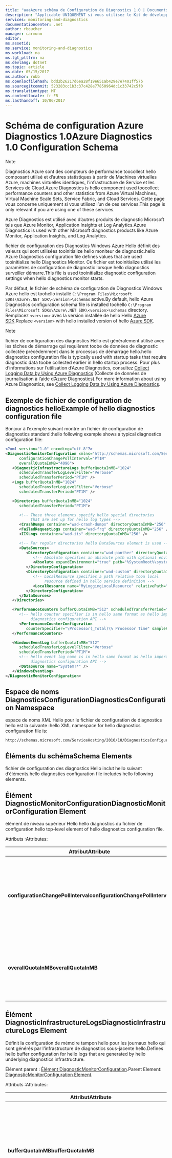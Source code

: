 ```yaml
---
title: "aaaAzure schéma de Configuration de Diagnostics 1.0 | Documents Microsoft"
description: "Applicable UNIQUEMENT si vous utilisez le Kit de développement logiciel (SDK) Azure 2.4 et les versions antérieures avec Azure Virtual Machines, Virtual Machine Scale Sets, Service Fabric ou Cloud Services."
services: monitoring-and-diagnostics
documentationcenter: .net
author: rboucher
manager: carmonm
editor: 
ms.assetid: 
ms.service: monitoring-and-diagnostics
ms.workload: na
ms.tgt_pltfrm: na
ms.devlang: dotnet
ms.topic: article
ms.date: 05/15/2017
ms.author: robb
ms.openlocfilehash: bdd2b26217d6ea28f19e651ab429e7e7401ff57b
ms.sourcegitcommit: 523283cc1b3c37c428e77850964dc1c33742c5f0
ms.translationtype: MT
ms.contentlocale: fr-FR
ms.lasthandoff: 10/06/2017
---
```

# <a name="azure-diagnostics-10-configuration-schema"></a><span data-ttu-id="cab77-103">Schéma de configuration Azure Diagnostics 1.0</span><span class="sxs-lookup"><span data-stu-id="cab77-103">Azure Diagnostics 1.0 Configuration Schema</span></span>
> [!NOTE]
> <span data-ttu-id="cab77-104">Diagnostics Azure sont des compteurs de performance toocollect hello composant utilisé et d’autres statistiques à partir de Machines virtuelles Azure, machines virtuelles identiques, l’infrastructure de Service et les Services de Cloud.</span><span class="sxs-lookup"><span data-stu-id="cab77-104">Azure Diagnostics is hello component used toocollect performance counters and other statistics from Azure Virtual Machines, Virtual Machine Scale Sets, Service Fabric, and Cloud Services.</span></span>  <span data-ttu-id="cab77-105">Cette page vous concerne uniquement si vous utilisez l’un de ces services.</span><span class="sxs-lookup"><span data-stu-id="cab77-105">This page is only relevant if you are using one of these services.</span></span>
>

<span data-ttu-id="cab77-106">Azure Diagnostics est utilisé avec d’autres produits de diagnostic Microsoft tels que Azure Monitor, Application Insights et Log Analytics.</span><span class="sxs-lookup"><span data-stu-id="cab77-106">Azure Diagnostics is used with other Microsoft diagnostics products like Azure Monitor, Application Insights, and Log Analytics.</span></span>

<span data-ttu-id="cab77-107">fichier de configuration des Diagnostics Windows Azure Hello définit des valeurs qui sont utilisées tooinitialize hello moniteur de diagnostic.</span><span class="sxs-lookup"><span data-stu-id="cab77-107">hello Azure Diagnostics configuration file defines values that are used tooinitialize hello Diagnostics Monitor.</span></span> <span data-ttu-id="cab77-108">Ce fichier est tooinitialize utilisé les paramètres de configuration de diagnostic lorsque hello diagnostics surveiller démarre.</span><span class="sxs-lookup"><span data-stu-id="cab77-108">This file is used tooinitialize diagnostic configuration settings when hello diagnostics monitor starts.</span></span>  

 <span data-ttu-id="cab77-109">Par défaut, le fichier de schéma de configuration de Diagnostics Windows Azure hello est toohello installé `C:\Program Files\Microsoft SDKs\Azure\.NET SDK\<version>\schemas` active.</span><span class="sxs-lookup"><span data-stu-id="cab77-109">By default, hello Azure Diagnostics configuration schema file is installed toohello `C:\Program Files\Microsoft SDKs\Azure\.NET SDK\<version>\schemas` directory.</span></span> <span data-ttu-id="cab77-110">Remplacez `<version>` avec la version installée de hello Hello [Azure SDK](http://www.windowsazure.com/develop/downloads/).</span><span class="sxs-lookup"><span data-stu-id="cab77-110">Replace `<version>` with hello installed version of hello [Azure SDK](http://www.windowsazure.com/develop/downloads/).</span></span>  

> [!NOTE]
>  <span data-ttu-id="cab77-111">fichier de configuration des diagnostics Hello est généralement utilisé avec les tâches de démarrage qui requièrent toobe de données de diagnostic collectée précédemment dans le processus de démarrage hello.</span><span class="sxs-lookup"><span data-stu-id="cab77-111">hello diagnostics configuration file is typically used with startup tasks that require diagnostic data toobe collected earlier in hello startup process.</span></span> <span data-ttu-id="cab77-112">Pour plus d’informations sur l’utilisation d’Azure Diagnostics, consultez [Collect Logging Data by Using Azure Diagnostics](assetId:///83a91c23-5ca2-4fc9-8df3-62036c37a3d7) (Collecte de données de journalisation à l’aide d’Azure Diagnostics).</span><span class="sxs-lookup"><span data-stu-id="cab77-112">For more information about using Azure Diagnostics, see [Collect Logging Data by Using Azure Diagnostics](assetId:///83a91c23-5ca2-4fc9-8df3-62036c37a3d7).</span></span>  

## <a name="example-of-hello-diagnostics-configuration-file"></a><span data-ttu-id="cab77-113">Exemple de fichier de configuration de diagnostics hello</span><span class="sxs-lookup"><span data-stu-id="cab77-113">Example of hello diagnostics configuration file</span></span>  
 <span data-ttu-id="cab77-114">Bonjour à l’exemple suivant montre un fichier de configuration de diagnostics standard :</span><span class="sxs-lookup"><span data-stu-id="cab77-114">hello following example shows a typical diagnostics configuration file:</span></span>  

```xml  
<?xml version="1.0" encoding="utf-8"?>
<DiagnosticMonitorConfiguration xmlns="http://schemas.microsoft.com/ServiceHosting/2010/10/DiagnosticsConfiguration"  
      configurationChangePollInterval="PT1M"  
      overallQuotaInMB="4096">  
   <DiagnosticInfrastructureLogs bufferQuotaInMB="1024"  
      scheduledTransferLogLevelFilter="Verbose"  
      scheduledTransferPeriod="PT1M" />  
   <Logs bufferQuotaInMB="1024"  
      scheduledTransferLogLevelFilter="Verbose"  
      scheduledTransferPeriod="PT1M" />  

   <Directories bufferQuotaInMB="1024"   
      scheduledTransferPeriod="PT1M">  

      <!-- These three elements specify hello special directories   
           that are set up for hello log types -->  
      <CrashDumps container="wad-crash-dumps" directoryQuotaInMB="256" />  
      <FailedRequestLogs container="wad-frq" directoryQuotaInMB="256" />  
      <IISLogs container="wad-iis" directoryQuotaInMB="256" />  

      <!-- For regular directories hello DataSources element is used -->  
      <DataSources>  
         <DirectoryConfiguration container="wad-panther" directoryQuotaInMB="128">  
            <!-- Absolute specifies an absolute path with optional environment expansion -->  
            <Absolute expandEnvironment="true" path="%SystemRoot%\system32\sysprep\Panther" />  
         </DirectoryConfiguration>  
         <DirectoryConfiguration container="wad-custom" directoryQuotaInMB="128">  
            <!-- LocalResource specifies a path relative tooa local   
                 resource defined in hello service definition -->  
            <LocalResource name="MyLoggingLocalResource" relativePath="logs" />  
         </DirectoryConfiguration>  
      </DataSources>  
   </Directories>  

   <PerformanceCounters bufferQuotaInMB="512" scheduledTransferPeriod="PT1M">  
      <!-- hello counter specifier is in hello same format as hello imperative   
           diagnostics configuration API -->  
      <PerformanceCounterConfiguration   
         counterSpecifier="\Processor(_Total)\% Processor Time" sampleRate="PT5S" />  
   </PerformanceCounters>  

   <WindowsEventLog bufferQuotaInMB="512"  
      scheduledTransferLogLevelFilter="Verbose"  
      scheduledTransferPeriod="PT1M">  
      <!-- hello event log name is in hello same format as hello imperative   
           diagnostics configuration API -->  
      <DataSource name="System!*" />  
   </WindowsEventLog>  
</DiagnosticMonitorConfiguration>  
```  

## <a name="diagnosticsconfiguration-namespace"></a><span data-ttu-id="cab77-115">Espace de noms DiagnosticsConfiguration</span><span class="sxs-lookup"><span data-stu-id="cab77-115">DiagnosticsConfiguration Namespace</span></span>  
 <span data-ttu-id="cab77-116">espace de noms XML Hello pour le fichier de configuration de diagnostics hello est la suivante :</span><span class="sxs-lookup"><span data-stu-id="cab77-116">hello XML namespace for hello diagnostics configuration file is:</span></span>  

```  
http://schemas.microsoft.com/ServiceHosting/2010/10/DiagnosticsConfiguration  
```  

## <a name="schema-elements"></a><span data-ttu-id="cab77-117">Éléments du schéma</span><span class="sxs-lookup"><span data-stu-id="cab77-117">Schema Elements</span></span>  
 <span data-ttu-id="cab77-118">fichier de configuration des diagnostics Hello inclut hello suivant d’éléments.</span><span class="sxs-lookup"><span data-stu-id="cab77-118">hello diagnostics configuration file includes hello following elements.</span></span>


## <a name="diagnosticmonitorconfiguration-element"></a><span data-ttu-id="cab77-119">Élément DiagnosticMonitorConfiguration</span><span class="sxs-lookup"><span data-stu-id="cab77-119">DiagnosticMonitorConfiguration Element</span></span>  
<span data-ttu-id="cab77-120">élément de niveau supérieur Hello hello diagnostics du fichier de configuration.</span><span class="sxs-lookup"><span data-stu-id="cab77-120">hello top-level element of hello diagnostics configuration file.</span></span>  

<span data-ttu-id="cab77-121">Attributs :</span><span class="sxs-lookup"><span data-stu-id="cab77-121">Attributes:</span></span>

|<span data-ttu-id="cab77-122">Attribut</span><span class="sxs-lookup"><span data-stu-id="cab77-122">Attribute</span></span>  |<span data-ttu-id="cab77-123">Type</span><span class="sxs-lookup"><span data-stu-id="cab77-123">Type</span></span>   |<span data-ttu-id="cab77-124">Requis</span><span class="sxs-lookup"><span data-stu-id="cab77-124">Required</span></span>| <span data-ttu-id="cab77-125">Default</span><span class="sxs-lookup"><span data-stu-id="cab77-125">Default</span></span> | <span data-ttu-id="cab77-126">Description</span><span class="sxs-lookup"><span data-stu-id="cab77-126">Description</span></span>|  
|-----------|-------|--------|---------|------------|  
|<span data-ttu-id="cab77-127">**configurationChangePollInterval**</span><span class="sxs-lookup"><span data-stu-id="cab77-127">**configurationChangePollInterval**</span></span>|<span data-ttu-id="cab77-128">duration</span><span class="sxs-lookup"><span data-stu-id="cab77-128">duration</span></span>|<span data-ttu-id="cab77-129">Facultatif</span><span class="sxs-lookup"><span data-stu-id="cab77-129">Optional</span></span> | <span data-ttu-id="cab77-130">PT1M</span><span class="sxs-lookup"><span data-stu-id="cab77-130">PT1M</span></span>| <span data-ttu-id="cab77-131">Spécifie l’intervalle de hello selon les interrogations du moniteur de diagnostic hello pour les modifications de configuration de diagnostic.</span><span class="sxs-lookup"><span data-stu-id="cab77-131">Specifies hello interval at which hello diagnostic monitor polls for diagnostic configuration changes.</span></span>|  
|<span data-ttu-id="cab77-132">**overallQuotaInMB**</span><span class="sxs-lookup"><span data-stu-id="cab77-132">**overallQuotaInMB**</span></span>|<span data-ttu-id="cab77-133">unsignedInt</span><span class="sxs-lookup"><span data-stu-id="cab77-133">unsignedInt</span></span>|<span data-ttu-id="cab77-134">Facultatif</span><span class="sxs-lookup"><span data-stu-id="cab77-134">Optional</span></span>| <span data-ttu-id="cab77-135">4 000 Mo.</span><span class="sxs-lookup"><span data-stu-id="cab77-135">4000 MB.</span></span> <span data-ttu-id="cab77-136">La valeur indiquée ne doit pas dépasser ce montant</span><span class="sxs-lookup"><span data-stu-id="cab77-136">If you provide a value, it must not exceed this amount</span></span> |<span data-ttu-id="cab77-137">quantité totale de Hello du stockage de système de fichiers allouée pour toutes les mémoires tampons de journalisation.</span><span class="sxs-lookup"><span data-stu-id="cab77-137">hello total amount of file system storage allocated for all logging buffers.</span></span>|  

## <a name="diagnosticinfrastructurelogs-element"></a><span data-ttu-id="cab77-138">Élément DiagnosticInfrastructureLogs</span><span class="sxs-lookup"><span data-stu-id="cab77-138">DiagnosticInfrastructureLogs Element</span></span>  
<span data-ttu-id="cab77-139">Définit la configuration de mémoire tampon hello pour les journaux hello qui sont générés par l’infrastructure de diagnostics sous-jacente hello.</span><span class="sxs-lookup"><span data-stu-id="cab77-139">Defines hello buffer configuration for hello logs that are generated by hello underlying diagnostics infrastructure.</span></span>

<span data-ttu-id="cab77-140">Élément parent : [Élément DiagnosticMonitorConfiguration](#DiagnosticMonitorConfiguration).</span><span class="sxs-lookup"><span data-stu-id="cab77-140">Parent Element: [DiagnosticMonitorConfiguration Element](#DiagnosticMonitorConfiguration).</span></span>  

<span data-ttu-id="cab77-141">Attributs :</span><span class="sxs-lookup"><span data-stu-id="cab77-141">Attributes:</span></span>

|<span data-ttu-id="cab77-142">Attribut</span><span class="sxs-lookup"><span data-stu-id="cab77-142">Attribute</span></span>|<span data-ttu-id="cab77-143">Type</span><span class="sxs-lookup"><span data-stu-id="cab77-143">Type</span></span>|<span data-ttu-id="cab77-144">Description</span><span class="sxs-lookup"><span data-stu-id="cab77-144">Description</span></span>|  
|---------|----|-----------------|  
|<span data-ttu-id="cab77-145">**bufferQuotaInMB**</span><span class="sxs-lookup"><span data-stu-id="cab77-145">**bufferQuotaInMB**</span></span>|<span data-ttu-id="cab77-146">unsignedInt</span><span class="sxs-lookup"><span data-stu-id="cab77-146">unsignedInt</span></span>|<span data-ttu-id="cab77-147">facultatif.</span><span class="sxs-lookup"><span data-stu-id="cab77-147">Optional.</span></span> <span data-ttu-id="cab77-148">Spécifie la quantité maximale de hello du stockage de système de fichiers est disponible pour hello spécifié données.</span><span class="sxs-lookup"><span data-stu-id="cab77-148">Specifies hello maximum amount of file system storage that is available for hello specified data.</span></span><br /><br /> <span data-ttu-id="cab77-149">valeur par défaut Hello est 0.</span><span class="sxs-lookup"><span data-stu-id="cab77-149">hello default is 0.</span></span>|  
|<span data-ttu-id="cab77-150">**scheduledTransferLogLevelFilter**</span><span class="sxs-lookup"><span data-stu-id="cab77-150">**scheduledTransferLogLevelFilter**</span></span>|<span data-ttu-id="cab77-151">string</span><span class="sxs-lookup"><span data-stu-id="cab77-151">string</span></span>|<span data-ttu-id="cab77-152">facultatif.</span><span class="sxs-lookup"><span data-stu-id="cab77-152">Optional.</span></span> <span data-ttu-id="cab77-153">Spécifie le niveau de gravité minimal hello pour les entrées de journal sont transférées.</span><span class="sxs-lookup"><span data-stu-id="cab77-153">Specifies hello minimum severity level for log entries that are transferred.</span></span> <span data-ttu-id="cab77-154">la valeur par défaut Hello est **Undefined**.</span><span class="sxs-lookup"><span data-stu-id="cab77-154">hello default value is **Undefined**.</span></span> <span data-ttu-id="cab77-155">Les autres valeurs possibles sont **Détaillé**, **Informations**, **Avertissement**, **Erreur**, et **Critique**.</span><span class="sxs-lookup"><span data-stu-id="cab77-155">Other possible values are **Verbose**, **Information**, **Warning**, **Error**, and **Critical**.</span></span>|  
|<span data-ttu-id="cab77-156">**scheduledTransferPeriod**</span><span class="sxs-lookup"><span data-stu-id="cab77-156">**scheduledTransferPeriod**</span></span>|<span data-ttu-id="cab77-157">duration</span><span class="sxs-lookup"><span data-stu-id="cab77-157">duration</span></span>|<span data-ttu-id="cab77-158">facultatif.</span><span class="sxs-lookup"><span data-stu-id="cab77-158">Optional.</span></span> <span data-ttu-id="cab77-159">Spécifie l’intervalle de salutation entre les transferts planifiés de données, arrondies à toohello minute la plus proche.</span><span class="sxs-lookup"><span data-stu-id="cab77-159">Specifies hello interval between scheduled transfers of data, rounded up toohello nearest minute.</span></span><br /><br /> <span data-ttu-id="cab77-160">valeur par défaut Hello est PT0S.</span><span class="sxs-lookup"><span data-stu-id="cab77-160">hello default is PT0S.</span></span>|  

## <a name="logs-element"></a><span data-ttu-id="cab77-161">Élément Logs</span><span class="sxs-lookup"><span data-stu-id="cab77-161">Logs Element</span></span>  
 <span data-ttu-id="cab77-162">Définit la configuration du tampon hello pour les journaux Azure de base.</span><span class="sxs-lookup"><span data-stu-id="cab77-162">Defines hello buffer configuration for basic Azure logs.</span></span>

 <span data-ttu-id="cab77-163">Élément parent : [Élément DiagnosticMonitorConfiguration](#DiagnosticMonitorConfiguration).</span><span class="sxs-lookup"><span data-stu-id="cab77-163">Parent element: [DiagnosticMonitorConfiguration Element](#DiagnosticMonitorConfiguration).</span></span>  

<span data-ttu-id="cab77-164">Attributs :</span><span class="sxs-lookup"><span data-stu-id="cab77-164">Attributes:</span></span>  

|<span data-ttu-id="cab77-165">Attribut</span><span class="sxs-lookup"><span data-stu-id="cab77-165">Attribute</span></span>|<span data-ttu-id="cab77-166">Type</span><span class="sxs-lookup"><span data-stu-id="cab77-166">Type</span></span>|<span data-ttu-id="cab77-167">Description</span><span class="sxs-lookup"><span data-stu-id="cab77-167">Description</span></span>|  
|---------------|----------|-----------------|  
|<span data-ttu-id="cab77-168">**bufferQuotaInMB**</span><span class="sxs-lookup"><span data-stu-id="cab77-168">**bufferQuotaInMB**</span></span>|<span data-ttu-id="cab77-169">unsignedInt</span><span class="sxs-lookup"><span data-stu-id="cab77-169">unsignedInt</span></span>|<span data-ttu-id="cab77-170">facultatif.</span><span class="sxs-lookup"><span data-stu-id="cab77-170">Optional.</span></span> <span data-ttu-id="cab77-171">Spécifie la quantité maximale de hello du stockage de système de fichiers est disponible pour hello spécifié données.</span><span class="sxs-lookup"><span data-stu-id="cab77-171">Specifies hello maximum amount of file system storage that is available for hello specified data.</span></span><br /><br /> <span data-ttu-id="cab77-172">valeur par défaut Hello est 0.</span><span class="sxs-lookup"><span data-stu-id="cab77-172">hello default is 0.</span></span>|  
|<span data-ttu-id="cab77-173">**scheduledTransferLogLevelFilter**</span><span class="sxs-lookup"><span data-stu-id="cab77-173">**scheduledTransferLogLevelFilter**</span></span>|<span data-ttu-id="cab77-174">string</span><span class="sxs-lookup"><span data-stu-id="cab77-174">string</span></span>|<span data-ttu-id="cab77-175">facultatif.</span><span class="sxs-lookup"><span data-stu-id="cab77-175">Optional.</span></span> <span data-ttu-id="cab77-176">Spécifie le niveau de gravité minimal hello pour les entrées de journal sont transférées.</span><span class="sxs-lookup"><span data-stu-id="cab77-176">Specifies hello minimum severity level for log entries that are transferred.</span></span> <span data-ttu-id="cab77-177">la valeur par défaut Hello est **Undefined**.</span><span class="sxs-lookup"><span data-stu-id="cab77-177">hello default value is **Undefined**.</span></span> <span data-ttu-id="cab77-178">Les autres valeurs possibles sont **Détaillé**, **Informations**, **Avertissement**, **Erreur**, et **Critique**.</span><span class="sxs-lookup"><span data-stu-id="cab77-178">Other possible values are **Verbose**, **Information**, **Warning**, **Error**, and **Critical**.</span></span>|  
|<span data-ttu-id="cab77-179">**scheduledTransferPeriod**</span><span class="sxs-lookup"><span data-stu-id="cab77-179">**scheduledTransferPeriod**</span></span>|<span data-ttu-id="cab77-180">duration</span><span class="sxs-lookup"><span data-stu-id="cab77-180">duration</span></span>|<span data-ttu-id="cab77-181">facultatif.</span><span class="sxs-lookup"><span data-stu-id="cab77-181">Optional.</span></span> <span data-ttu-id="cab77-182">Spécifie l’intervalle de salutation entre les transferts planifiés de données, arrondies à toohello minute la plus proche.</span><span class="sxs-lookup"><span data-stu-id="cab77-182">Specifies hello interval between scheduled transfers of data, rounded up toohello nearest minute.</span></span><br /><br /> <span data-ttu-id="cab77-183">valeur par défaut Hello est PT0S.</span><span class="sxs-lookup"><span data-stu-id="cab77-183">hello default is PT0S.</span></span>|  

## <a name="directories-element"></a><span data-ttu-id="cab77-184">Élément Directories</span><span class="sxs-lookup"><span data-stu-id="cab77-184">Directories Element</span></span>  
<span data-ttu-id="cab77-185">Définit la configuration du tampon hello pour les fichiers journaux que vous pouvez définir.</span><span class="sxs-lookup"><span data-stu-id="cab77-185">Defines hello buffer configuration for file-based logs that you can define.</span></span>

<span data-ttu-id="cab77-186">Élément parent : [Élément DiagnosticMonitorConfiguration](#DiagnosticMonitorConfiguration).</span><span class="sxs-lookup"><span data-stu-id="cab77-186">Parent element: [DiagnosticMonitorConfiguration Element](#DiagnosticMonitorConfiguration).</span></span>  


<span data-ttu-id="cab77-187">Attributs :</span><span class="sxs-lookup"><span data-stu-id="cab77-187">Attributes:</span></span>  

|<span data-ttu-id="cab77-188">Attribut</span><span class="sxs-lookup"><span data-stu-id="cab77-188">Attribute</span></span>|<span data-ttu-id="cab77-189">Type</span><span class="sxs-lookup"><span data-stu-id="cab77-189">Type</span></span>|<span data-ttu-id="cab77-190">Description</span><span class="sxs-lookup"><span data-stu-id="cab77-190">Description</span></span>|  
|---------------|----------|-----------------|  
|<span data-ttu-id="cab77-191">**bufferQuotaInMB**</span><span class="sxs-lookup"><span data-stu-id="cab77-191">**bufferQuotaInMB**</span></span>|<span data-ttu-id="cab77-192">unsignedInt</span><span class="sxs-lookup"><span data-stu-id="cab77-192">unsignedInt</span></span>|<span data-ttu-id="cab77-193">facultatif.</span><span class="sxs-lookup"><span data-stu-id="cab77-193">Optional.</span></span> <span data-ttu-id="cab77-194">Spécifie la quantité maximale de hello du stockage de système de fichiers est disponible pour hello spécifié données.</span><span class="sxs-lookup"><span data-stu-id="cab77-194">Specifies hello maximum amount of file system storage that is available for hello specified data.</span></span><br /><br /> <span data-ttu-id="cab77-195">valeur par défaut Hello est 0.</span><span class="sxs-lookup"><span data-stu-id="cab77-195">hello default is 0.</span></span>|  
|<span data-ttu-id="cab77-196">**scheduledTransferPeriod**</span><span class="sxs-lookup"><span data-stu-id="cab77-196">**scheduledTransferPeriod**</span></span>|<span data-ttu-id="cab77-197">duration</span><span class="sxs-lookup"><span data-stu-id="cab77-197">duration</span></span>|<span data-ttu-id="cab77-198">facultatif.</span><span class="sxs-lookup"><span data-stu-id="cab77-198">Optional.</span></span> <span data-ttu-id="cab77-199">Spécifie l’intervalle de salutation entre les transferts planifiés de données, arrondies à toohello minute la plus proche.</span><span class="sxs-lookup"><span data-stu-id="cab77-199">Specifies hello interval between scheduled transfers of data, rounded up toohello nearest minute.</span></span><br /><br /> <span data-ttu-id="cab77-200">valeur par défaut Hello est PT0S.</span><span class="sxs-lookup"><span data-stu-id="cab77-200">hello default is PT0S.</span></span>|  

## <a name="crashdumps-element"></a><span data-ttu-id="cab77-201">Élément CrashDumps</span><span class="sxs-lookup"><span data-stu-id="cab77-201">CrashDumps Element</span></span>  
 <span data-ttu-id="cab77-202">Définit le répertoire de vidages sur incident hello.</span><span class="sxs-lookup"><span data-stu-id="cab77-202">Defines hello crash dumps directory.</span></span>

 <span data-ttu-id="cab77-203">Élément parent : [élément Directories](#Directories).</span><span class="sxs-lookup"><span data-stu-id="cab77-203">Parent Element: [Directories Element](#Directories).</span></span>  

<span data-ttu-id="cab77-204">Attributs :</span><span class="sxs-lookup"><span data-stu-id="cab77-204">Attributes:</span></span>  

|<span data-ttu-id="cab77-205">Attribut</span><span class="sxs-lookup"><span data-stu-id="cab77-205">Attribute</span></span>|<span data-ttu-id="cab77-206">Type</span><span class="sxs-lookup"><span data-stu-id="cab77-206">Type</span></span>|<span data-ttu-id="cab77-207">Description</span><span class="sxs-lookup"><span data-stu-id="cab77-207">Description</span></span>|  
|---------------|----------|-----------------|  
|<span data-ttu-id="cab77-208">**container**</span><span class="sxs-lookup"><span data-stu-id="cab77-208">**container**</span></span>|<span data-ttu-id="cab77-209">string</span><span class="sxs-lookup"><span data-stu-id="cab77-209">string</span></span>|<span data-ttu-id="cab77-210">nom Hello du conteneur hello où contenu hello du répertoire de hello est toobe transféré.</span><span class="sxs-lookup"><span data-stu-id="cab77-210">hello name of hello container where hello contents of hello directory is toobe transferred.</span></span>|  
|<span data-ttu-id="cab77-211">**directoryQuotaInMB**</span><span class="sxs-lookup"><span data-stu-id="cab77-211">**directoryQuotaInMB**</span></span>|<span data-ttu-id="cab77-212">unsignedInt</span><span class="sxs-lookup"><span data-stu-id="cab77-212">unsignedInt</span></span>|<span data-ttu-id="cab77-213">facultatif.</span><span class="sxs-lookup"><span data-stu-id="cab77-213">Optional.</span></span> <span data-ttu-id="cab77-214">Spécifie la taille maximale de hello du répertoire de hello en mégaoctets.</span><span class="sxs-lookup"><span data-stu-id="cab77-214">Specifies hello maximum size of hello directory in megabytes.</span></span><br /><br /> <span data-ttu-id="cab77-215">valeur par défaut Hello est 0.</span><span class="sxs-lookup"><span data-stu-id="cab77-215">hello default is 0.</span></span>|  

## <a name="failedrequestlogs-element"></a><span data-ttu-id="cab77-216">Élément FailedRequestLogs</span><span class="sxs-lookup"><span data-stu-id="cab77-216">FailedRequestLogs Element</span></span>  
 <span data-ttu-id="cab77-217">Définit le répertoire du journal des demandes ayant échoué hello.</span><span class="sxs-lookup"><span data-stu-id="cab77-217">Defines hello failed request log directory.</span></span>

 <span data-ttu-id="cab77-218">Élément parent : [élément Directories](#Directories).</span><span class="sxs-lookup"><span data-stu-id="cab77-218">Parent Element [Directories Element](#Directories).</span></span>  

<span data-ttu-id="cab77-219">Attributs :</span><span class="sxs-lookup"><span data-stu-id="cab77-219">Attributes:</span></span>  

|<span data-ttu-id="cab77-220">Attribut</span><span class="sxs-lookup"><span data-stu-id="cab77-220">Attribute</span></span>|<span data-ttu-id="cab77-221">Type</span><span class="sxs-lookup"><span data-stu-id="cab77-221">Type</span></span>|<span data-ttu-id="cab77-222">Description</span><span class="sxs-lookup"><span data-stu-id="cab77-222">Description</span></span>|  
|---------------|----------|-----------------|  
|<span data-ttu-id="cab77-223">**container**</span><span class="sxs-lookup"><span data-stu-id="cab77-223">**container**</span></span>|<span data-ttu-id="cab77-224">string</span><span class="sxs-lookup"><span data-stu-id="cab77-224">string</span></span>|<span data-ttu-id="cab77-225">nom Hello du conteneur hello où contenu hello du répertoire de hello est toobe transféré.</span><span class="sxs-lookup"><span data-stu-id="cab77-225">hello name of hello container where hello contents of hello directory is toobe transferred.</span></span>|  
|<span data-ttu-id="cab77-226">**directoryQuotaInMB**</span><span class="sxs-lookup"><span data-stu-id="cab77-226">**directoryQuotaInMB**</span></span>|<span data-ttu-id="cab77-227">unsignedInt</span><span class="sxs-lookup"><span data-stu-id="cab77-227">unsignedInt</span></span>|<span data-ttu-id="cab77-228">facultatif.</span><span class="sxs-lookup"><span data-stu-id="cab77-228">Optional.</span></span> <span data-ttu-id="cab77-229">Spécifie la taille maximale de hello du répertoire de hello en mégaoctets.</span><span class="sxs-lookup"><span data-stu-id="cab77-229">Specifies hello maximum size of hello directory in megabytes.</span></span><br /><br /> <span data-ttu-id="cab77-230">valeur par défaut Hello est 0.</span><span class="sxs-lookup"><span data-stu-id="cab77-230">hello default is 0.</span></span>|  

##  <a name="iislogs-element"></a><span data-ttu-id="cab77-231">Élément IISLogs</span><span class="sxs-lookup"><span data-stu-id="cab77-231">IISLogs Element</span></span>  
 <span data-ttu-id="cab77-232">Définit le répertoire des journaux IIS hello.</span><span class="sxs-lookup"><span data-stu-id="cab77-232">Defines hello IIS log directory.</span></span>

 <span data-ttu-id="cab77-233">Élément parent : [élément Directories](#Directories).</span><span class="sxs-lookup"><span data-stu-id="cab77-233">Parent Element [Directories Element](#Directories).</span></span>  

<span data-ttu-id="cab77-234">Attributs :</span><span class="sxs-lookup"><span data-stu-id="cab77-234">Attributes:</span></span>  

|<span data-ttu-id="cab77-235">Attribut</span><span class="sxs-lookup"><span data-stu-id="cab77-235">Attribute</span></span>|<span data-ttu-id="cab77-236">Type</span><span class="sxs-lookup"><span data-stu-id="cab77-236">Type</span></span>|<span data-ttu-id="cab77-237">Description</span><span class="sxs-lookup"><span data-stu-id="cab77-237">Description</span></span>|  
|---------------|----------|-----------------|  
|<span data-ttu-id="cab77-238">**container**</span><span class="sxs-lookup"><span data-stu-id="cab77-238">**container**</span></span>|<span data-ttu-id="cab77-239">string</span><span class="sxs-lookup"><span data-stu-id="cab77-239">string</span></span>|<span data-ttu-id="cab77-240">nom Hello du conteneur hello où contenu hello du répertoire de hello est toobe transféré.</span><span class="sxs-lookup"><span data-stu-id="cab77-240">hello name of hello container where hello contents of hello directory is toobe transferred.</span></span>|  
|<span data-ttu-id="cab77-241">**directoryQuotaInMB**</span><span class="sxs-lookup"><span data-stu-id="cab77-241">**directoryQuotaInMB**</span></span>|<span data-ttu-id="cab77-242">unsignedInt</span><span class="sxs-lookup"><span data-stu-id="cab77-242">unsignedInt</span></span>|<span data-ttu-id="cab77-243">facultatif.</span><span class="sxs-lookup"><span data-stu-id="cab77-243">Optional.</span></span> <span data-ttu-id="cab77-244">Spécifie la taille maximale de hello du répertoire de hello en mégaoctets.</span><span class="sxs-lookup"><span data-stu-id="cab77-244">Specifies hello maximum size of hello directory in megabytes.</span></span><br /><br /> <span data-ttu-id="cab77-245">valeur par défaut Hello est 0.</span><span class="sxs-lookup"><span data-stu-id="cab77-245">hello default is 0.</span></span>|  

## <a name="datasources-element"></a><span data-ttu-id="cab77-246">Élément DataSources</span><span class="sxs-lookup"><span data-stu-id="cab77-246">DataSources Element</span></span>  
 <span data-ttu-id="cab77-247">Définit zéro ou plusieurs répertoires de journaux supplémentaires.</span><span class="sxs-lookup"><span data-stu-id="cab77-247">Defines zero or more additional log directories.</span></span>

 <span data-ttu-id="cab77-248">Élément parent : [élément Directories](#Directories).</span><span class="sxs-lookup"><span data-stu-id="cab77-248">Parent Element: [Directories Element](#Directories).</span></span>

## <a name="directoryconfiguration-element"></a><span data-ttu-id="cab77-249">Élément DirectoryConfiguration</span><span class="sxs-lookup"><span data-stu-id="cab77-249">DirectoryConfiguration Element</span></span>  
 <span data-ttu-id="cab77-250">Définit le répertoire hello de toomonitor des fichiers journaux.</span><span class="sxs-lookup"><span data-stu-id="cab77-250">Defines hello directory of log files toomonitor.</span></span>

 <span data-ttu-id="cab77-251">Élément parent : [élément DataSources](#DataSources).</span><span class="sxs-lookup"><span data-stu-id="cab77-251">Parent Element: [DataSources Element](#DataSources).</span></span>

<span data-ttu-id="cab77-252">Attributs :</span><span class="sxs-lookup"><span data-stu-id="cab77-252">Attributes:</span></span>

|<span data-ttu-id="cab77-253">Attribut</span><span class="sxs-lookup"><span data-stu-id="cab77-253">Attribute</span></span>|<span data-ttu-id="cab77-254">Type</span><span class="sxs-lookup"><span data-stu-id="cab77-254">Type</span></span>|<span data-ttu-id="cab77-255">Description</span><span class="sxs-lookup"><span data-stu-id="cab77-255">Description</span></span>|  
|---------------|----------|-----------------|  
|<span data-ttu-id="cab77-256">**container**</span><span class="sxs-lookup"><span data-stu-id="cab77-256">**container**</span></span>|<span data-ttu-id="cab77-257">string</span><span class="sxs-lookup"><span data-stu-id="cab77-257">string</span></span>|<span data-ttu-id="cab77-258">nom Hello du conteneur hello où contenu hello du répertoire de hello est toobe transféré.</span><span class="sxs-lookup"><span data-stu-id="cab77-258">hello name of hello container where hello contents of hello directory is toobe transferred.</span></span>|  
|<span data-ttu-id="cab77-259">**directoryQuotaInMB**</span><span class="sxs-lookup"><span data-stu-id="cab77-259">**directoryQuotaInMB**</span></span>|<span data-ttu-id="cab77-260">unsignedInt</span><span class="sxs-lookup"><span data-stu-id="cab77-260">unsignedInt</span></span>|<span data-ttu-id="cab77-261">facultatif.</span><span class="sxs-lookup"><span data-stu-id="cab77-261">Optional.</span></span> <span data-ttu-id="cab77-262">Spécifie la taille maximale de hello du répertoire de hello en mégaoctets.</span><span class="sxs-lookup"><span data-stu-id="cab77-262">Specifies hello maximum size of hello directory in megabytes.</span></span><br /><br /> <span data-ttu-id="cab77-263">valeur par défaut Hello est 0.</span><span class="sxs-lookup"><span data-stu-id="cab77-263">hello default is 0.</span></span>|  

## <a name="absolute-element"></a><span data-ttu-id="cab77-264">Élément Absolute</span><span class="sxs-lookup"><span data-stu-id="cab77-264">Absolute Element</span></span>  
 <span data-ttu-id="cab77-265">Définit le chemin d’accès absolu de toomonitor de répertoire hello avec expansion d’environnement facultative.</span><span class="sxs-lookup"><span data-stu-id="cab77-265">Defines an absolute path of hello directory toomonitor with optional environment expansion.</span></span>

 <span data-ttu-id="cab77-266">Élément parent : [élément DirectoryConfiguration](#DirectoryConfiguration).</span><span class="sxs-lookup"><span data-stu-id="cab77-266">Parent Element: [DirectoryConfiguration Element](#DirectoryConfiguration).</span></span>  

<span data-ttu-id="cab77-267">Attributs :</span><span class="sxs-lookup"><span data-stu-id="cab77-267">Attributes:</span></span>  

|<span data-ttu-id="cab77-268">Attribut</span><span class="sxs-lookup"><span data-stu-id="cab77-268">Attribute</span></span>|<span data-ttu-id="cab77-269">Type</span><span class="sxs-lookup"><span data-stu-id="cab77-269">Type</span></span>|<span data-ttu-id="cab77-270">Description</span><span class="sxs-lookup"><span data-stu-id="cab77-270">Description</span></span>|  
|---------------|----------|-----------------|  
|<span data-ttu-id="cab77-271">**path**</span><span class="sxs-lookup"><span data-stu-id="cab77-271">**path**</span></span>|<span data-ttu-id="cab77-272">string</span><span class="sxs-lookup"><span data-stu-id="cab77-272">string</span></span>|<span data-ttu-id="cab77-273">Obligatoire.</span><span class="sxs-lookup"><span data-stu-id="cab77-273">Required.</span></span> <span data-ttu-id="cab77-274">Bonjour toomonitor de répertoire toohello de chemin d’accès absolu.</span><span class="sxs-lookup"><span data-stu-id="cab77-274">hello absolute path toohello directory toomonitor.</span></span>|  
|<span data-ttu-id="cab77-275">**expandEnvironment**</span><span class="sxs-lookup"><span data-stu-id="cab77-275">**expandEnvironment**</span></span>|<span data-ttu-id="cab77-276">booléenne</span><span class="sxs-lookup"><span data-stu-id="cab77-276">boolean</span></span>|<span data-ttu-id="cab77-277">Obligatoire.</span><span class="sxs-lookup"><span data-stu-id="cab77-277">Required.</span></span> <span data-ttu-id="cab77-278">Si défini trop**true**, variables d’environnement dans le chemin d’accès de hello sont développées.</span><span class="sxs-lookup"><span data-stu-id="cab77-278">If set too**true**, environment variables in hello path are expanded.</span></span>|  

## <a name="localresource-element"></a><span data-ttu-id="cab77-279">Élément LocalResource</span><span class="sxs-lookup"><span data-stu-id="cab77-279">LocalResource Element</span></span>  
 <span data-ttu-id="cab77-280">Définit une ressource locale à chemin d’accès relatif tooa définie dans la définition de service hello.</span><span class="sxs-lookup"><span data-stu-id="cab77-280">Defines a path relative tooa local resource defined in hello service definition.</span></span>

 <span data-ttu-id="cab77-281">Élément parent : [élément DirectoryConfiguration](#DirectoryConfiguration).</span><span class="sxs-lookup"><span data-stu-id="cab77-281">Parent Element: [DirectoryConfiguration Element](#DirectoryConfiguration).</span></span>  

<span data-ttu-id="cab77-282">Attributs :</span><span class="sxs-lookup"><span data-stu-id="cab77-282">Attributes:</span></span>  

|<span data-ttu-id="cab77-283">Attribut</span><span class="sxs-lookup"><span data-stu-id="cab77-283">Attribute</span></span>|<span data-ttu-id="cab77-284">Type</span><span class="sxs-lookup"><span data-stu-id="cab77-284">Type</span></span>|<span data-ttu-id="cab77-285">Description</span><span class="sxs-lookup"><span data-stu-id="cab77-285">Description</span></span>|  
|---------------|----------|-----------------|  
|<span data-ttu-id="cab77-286">**name**</span><span class="sxs-lookup"><span data-stu-id="cab77-286">**name**</span></span>|<span data-ttu-id="cab77-287">string</span><span class="sxs-lookup"><span data-stu-id="cab77-287">string</span></span>|<span data-ttu-id="cab77-288">Obligatoire.</span><span class="sxs-lookup"><span data-stu-id="cab77-288">Required.</span></span> <span data-ttu-id="cab77-289">nom Hello de ressource locale hello contenant hello Active toomonitor.</span><span class="sxs-lookup"><span data-stu-id="cab77-289">hello name of hello local resource that contains hello directory toomonitor.</span></span>|  
|<span data-ttu-id="cab77-290">**relativePath**</span><span class="sxs-lookup"><span data-stu-id="cab77-290">**relativePath**</span></span>|<span data-ttu-id="cab77-291">string</span><span class="sxs-lookup"><span data-stu-id="cab77-291">string</span></span>|<span data-ttu-id="cab77-292">Obligatoire.</span><span class="sxs-lookup"><span data-stu-id="cab77-292">Required.</span></span> <span data-ttu-id="cab77-293">Bonjour toomonitor de chemin d’accès relatif toohello ressource locale.</span><span class="sxs-lookup"><span data-stu-id="cab77-293">hello path relative toohello local resource toomonitor.</span></span>|  

## <a name="performancecounters-element"></a><span data-ttu-id="cab77-294">Élément PerformanceCounters</span><span class="sxs-lookup"><span data-stu-id="cab77-294">PerformanceCounters Element</span></span>  
 <span data-ttu-id="cab77-295">Définit toocollect de compteur des performances hello chemin d’accès toohello.</span><span class="sxs-lookup"><span data-stu-id="cab77-295">Defines hello path toohello performance counter toocollect.</span></span>

 <span data-ttu-id="cab77-296">Élément parent : [Élément DiagnosticMonitorConfiguration](#DiagnosticMonitorConfiguration).</span><span class="sxs-lookup"><span data-stu-id="cab77-296">Parent Element: [DiagnosticMonitorConfiguration Element](#DiagnosticMonitorConfiguration).</span></span>


 <span data-ttu-id="cab77-297">Attributs :</span><span class="sxs-lookup"><span data-stu-id="cab77-297">Attributes:</span></span>  

|<span data-ttu-id="cab77-298">Attribut</span><span class="sxs-lookup"><span data-stu-id="cab77-298">Attribute</span></span>|<span data-ttu-id="cab77-299">Type</span><span class="sxs-lookup"><span data-stu-id="cab77-299">Type</span></span>|<span data-ttu-id="cab77-300">Description</span><span class="sxs-lookup"><span data-stu-id="cab77-300">Description</span></span>|  
|---------------|----------|-----------------|  
|<span data-ttu-id="cab77-301">**bufferQuotaInMB**</span><span class="sxs-lookup"><span data-stu-id="cab77-301">**bufferQuotaInMB**</span></span>|<span data-ttu-id="cab77-302">unsignedInt</span><span class="sxs-lookup"><span data-stu-id="cab77-302">unsignedInt</span></span>|<span data-ttu-id="cab77-303">facultatif.</span><span class="sxs-lookup"><span data-stu-id="cab77-303">Optional.</span></span> <span data-ttu-id="cab77-304">Spécifie la quantité maximale de hello du stockage de système de fichiers est disponible pour hello spécifié données.</span><span class="sxs-lookup"><span data-stu-id="cab77-304">Specifies hello maximum amount of file system storage that is available for hello specified data.</span></span><br /><br /> <span data-ttu-id="cab77-305">valeur par défaut Hello est 0.</span><span class="sxs-lookup"><span data-stu-id="cab77-305">hello default is 0.</span></span>|  
|<span data-ttu-id="cab77-306">**scheduledTransferPeriod**</span><span class="sxs-lookup"><span data-stu-id="cab77-306">**scheduledTransferPeriod**</span></span>|<span data-ttu-id="cab77-307">duration</span><span class="sxs-lookup"><span data-stu-id="cab77-307">duration</span></span>|<span data-ttu-id="cab77-308">facultatif.</span><span class="sxs-lookup"><span data-stu-id="cab77-308">Optional.</span></span> <span data-ttu-id="cab77-309">Spécifie l’intervalle de salutation entre les transferts planifiés de données, arrondies à toohello minute la plus proche.</span><span class="sxs-lookup"><span data-stu-id="cab77-309">Specifies hello interval between scheduled transfers of data, rounded up toohello nearest minute.</span></span><br /><br /> <span data-ttu-id="cab77-310">valeur par défaut Hello est PT0S.</span><span class="sxs-lookup"><span data-stu-id="cab77-310">hello default is PT0S.</span></span>|  

## <a name="performancecounterconfiguration-element"></a><span data-ttu-id="cab77-311">Élément PerformanceCounterConfiguration</span><span class="sxs-lookup"><span data-stu-id="cab77-311">PerformanceCounterConfiguration Element</span></span>  
 <span data-ttu-id="cab77-312">Définit toocollect de compteur de performances hello.</span><span class="sxs-lookup"><span data-stu-id="cab77-312">Defines hello performance counter toocollect.</span></span>

 <span data-ttu-id="cab77-313">Élément parent : [élément PerformanceCounters](#PerformanceCounters).</span><span class="sxs-lookup"><span data-stu-id="cab77-313">Parent Element: [PerformanceCounters Element](#PerformanceCounters).</span></span>  

 <span data-ttu-id="cab77-314">Attributs :</span><span class="sxs-lookup"><span data-stu-id="cab77-314">Attributes:</span></span>  

|<span data-ttu-id="cab77-315">Attribut</span><span class="sxs-lookup"><span data-stu-id="cab77-315">Attribute</span></span>|<span data-ttu-id="cab77-316">Type</span><span class="sxs-lookup"><span data-stu-id="cab77-316">Type</span></span>|<span data-ttu-id="cab77-317">Description</span><span class="sxs-lookup"><span data-stu-id="cab77-317">Description</span></span>|  
|---------------|----------|-----------------|  
|<span data-ttu-id="cab77-318">**counterSpecifier**</span><span class="sxs-lookup"><span data-stu-id="cab77-318">**counterSpecifier**</span></span>|<span data-ttu-id="cab77-319">string</span><span class="sxs-lookup"><span data-stu-id="cab77-319">string</span></span>|<span data-ttu-id="cab77-320">Obligatoire.</span><span class="sxs-lookup"><span data-stu-id="cab77-320">Required.</span></span> <span data-ttu-id="cab77-321">toocollect du compteur de performances de toohello Hello chemin d’accès.</span><span class="sxs-lookup"><span data-stu-id="cab77-321">hello path toohello performance counter toocollect.</span></span>|  
|<span data-ttu-id="cab77-322">**sampleRate**</span><span class="sxs-lookup"><span data-stu-id="cab77-322">**sampleRate**</span></span>|<span data-ttu-id="cab77-323">duration</span><span class="sxs-lookup"><span data-stu-id="cab77-323">duration</span></span>|<span data-ttu-id="cab77-324">Obligatoire.</span><span class="sxs-lookup"><span data-stu-id="cab77-324">Required.</span></span> <span data-ttu-id="cab77-325">taux de Hello à quels hello compteur de performances doit être collecté.</span><span class="sxs-lookup"><span data-stu-id="cab77-325">hello rate at which hello performance counter should be collected.</span></span>|  

## <a name="windowseventlog-element"></a><span data-ttu-id="cab77-326">Élément WindowsEventLog</span><span class="sxs-lookup"><span data-stu-id="cab77-326">WindowsEventLog Element</span></span>  
 <span data-ttu-id="cab77-327">Définit toomonitor de journaux des événements hello.</span><span class="sxs-lookup"><span data-stu-id="cab77-327">Defines hello event logs toomonitor.</span></span>

 <span data-ttu-id="cab77-328">Élément parent : [Élément DiagnosticMonitorConfiguration](#DiagnosticMonitorConfiguration).</span><span class="sxs-lookup"><span data-stu-id="cab77-328">Parent Element: [DiagnosticMonitorConfiguration Element](#DiagnosticMonitorConfiguration).</span></span>

  <span data-ttu-id="cab77-329">Attributs :</span><span class="sxs-lookup"><span data-stu-id="cab77-329">Attributes:</span></span>

|<span data-ttu-id="cab77-330">Attribut</span><span class="sxs-lookup"><span data-stu-id="cab77-330">Attribute</span></span>|<span data-ttu-id="cab77-331">Type</span><span class="sxs-lookup"><span data-stu-id="cab77-331">Type</span></span>|<span data-ttu-id="cab77-332">Description</span><span class="sxs-lookup"><span data-stu-id="cab77-332">Description</span></span>|  
|---------------|----------|-----------------|  
|<span data-ttu-id="cab77-333">**bufferQuotaInMB**</span><span class="sxs-lookup"><span data-stu-id="cab77-333">**bufferQuotaInMB**</span></span>|<span data-ttu-id="cab77-334">unsignedInt</span><span class="sxs-lookup"><span data-stu-id="cab77-334">unsignedInt</span></span>|<span data-ttu-id="cab77-335">facultatif.</span><span class="sxs-lookup"><span data-stu-id="cab77-335">Optional.</span></span> <span data-ttu-id="cab77-336">Spécifie la quantité maximale de hello du stockage de système de fichiers est disponible pour hello spécifié données.</span><span class="sxs-lookup"><span data-stu-id="cab77-336">Specifies hello maximum amount of file system storage that is available for hello specified data.</span></span><br /><br /> <span data-ttu-id="cab77-337">valeur par défaut Hello est 0.</span><span class="sxs-lookup"><span data-stu-id="cab77-337">hello default is 0.</span></span>|  
|<span data-ttu-id="cab77-338">**scheduledTransferLogLevelFilter**</span><span class="sxs-lookup"><span data-stu-id="cab77-338">**scheduledTransferLogLevelFilter**</span></span>|<span data-ttu-id="cab77-339">string</span><span class="sxs-lookup"><span data-stu-id="cab77-339">string</span></span>|<span data-ttu-id="cab77-340">facultatif.</span><span class="sxs-lookup"><span data-stu-id="cab77-340">Optional.</span></span> <span data-ttu-id="cab77-341">Spécifie le niveau de gravité minimal hello pour les entrées de journal sont transférées.</span><span class="sxs-lookup"><span data-stu-id="cab77-341">Specifies hello minimum severity level for log entries that are transferred.</span></span> <span data-ttu-id="cab77-342">la valeur par défaut Hello est **Undefined**.</span><span class="sxs-lookup"><span data-stu-id="cab77-342">hello default value is **Undefined**.</span></span> <span data-ttu-id="cab77-343">Les autres valeurs possibles sont **Détaillé**, **Informations**, **Avertissement**, **Erreur**, et **Critique**.</span><span class="sxs-lookup"><span data-stu-id="cab77-343">Other possible values are **Verbose**, **Information**, **Warning**, **Error**, and **Critical**.</span></span>|  
|<span data-ttu-id="cab77-344">**scheduledTransferPeriod**</span><span class="sxs-lookup"><span data-stu-id="cab77-344">**scheduledTransferPeriod**</span></span>|<span data-ttu-id="cab77-345">duration</span><span class="sxs-lookup"><span data-stu-id="cab77-345">duration</span></span>|<span data-ttu-id="cab77-346">facultatif.</span><span class="sxs-lookup"><span data-stu-id="cab77-346">Optional.</span></span> <span data-ttu-id="cab77-347">Spécifie l’intervalle de salutation entre les transferts planifiés de données, arrondies à toohello minute la plus proche.</span><span class="sxs-lookup"><span data-stu-id="cab77-347">Specifies hello interval between scheduled transfers of data, rounded up toohello nearest minute.</span></span><br /><br /> <span data-ttu-id="cab77-348">valeur par défaut Hello est PT0S.</span><span class="sxs-lookup"><span data-stu-id="cab77-348">hello default is PT0S.</span></span>|  

## <a name="datasource-element"></a><span data-ttu-id="cab77-349">Élément DataSource</span><span class="sxs-lookup"><span data-stu-id="cab77-349">DataSource Element</span></span>  
 <span data-ttu-id="cab77-350">Définit toomonitor du journal des événements hello.</span><span class="sxs-lookup"><span data-stu-id="cab77-350">Defines hello event log toomonitor.</span></span>

 <span data-ttu-id="cab77-351">Élément parent : [élément WindowsEventLog](#windowsEventLog).</span><span class="sxs-lookup"><span data-stu-id="cab77-351">Parent Element: [WindowsEventLog Element](#windowsEventLog).</span></span>  

 <span data-ttu-id="cab77-352">Attributs :</span><span class="sxs-lookup"><span data-stu-id="cab77-352">Attributes:</span></span>

|<span data-ttu-id="cab77-353">Attribut</span><span class="sxs-lookup"><span data-stu-id="cab77-353">Attribute</span></span>|<span data-ttu-id="cab77-354">Type</span><span class="sxs-lookup"><span data-stu-id="cab77-354">Type</span></span>|<span data-ttu-id="cab77-355">Description</span><span class="sxs-lookup"><span data-stu-id="cab77-355">Description</span></span>|  
|---------------|----------|-----------------|  
|<span data-ttu-id="cab77-356">**name**</span><span class="sxs-lookup"><span data-stu-id="cab77-356">**name**</span></span>|<span data-ttu-id="cab77-357">string</span><span class="sxs-lookup"><span data-stu-id="cab77-357">string</span></span>|<span data-ttu-id="cab77-358">Obligatoire.</span><span class="sxs-lookup"><span data-stu-id="cab77-358">Required.</span></span> <span data-ttu-id="cab77-359">Une expression XPath spécifiant hello journal toocollect.</span><span class="sxs-lookup"><span data-stu-id="cab77-359">An XPath expression specifying hello log toocollect.</span></span>|  
